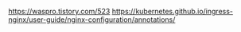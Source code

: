 
https://waspro.tistory.com/523
https://kubernetes.github.io/ingress-nginx/user-guide/nginx-configuration/annotations/